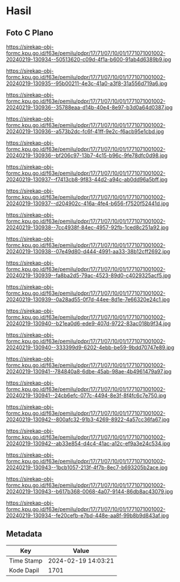 # Hasil

## Foto C Plano

https://sirekap-obj-formc.kpu.go.id/f63e/pemilu/pdpr/17/71/07/10/01/1771071001002-20240219-130934--50513620-c09d-4f1a-b600-91ab4d6389b9.jpg

https://sirekap-obj-formc.kpu.go.id/f63e/pemilu/pdpr/17/71/07/10/01/1771071001002-20240219-130935--95b00211-4e3c-41a0-a3f8-31a556d719a6.jpg

https://sirekap-obj-formc.kpu.go.id/f63e/pemilu/pdpr/17/71/07/10/01/1771071001002-20240219-130936--35788eaa-d14b-40e4-8e97-b3d0a64d0387.jpg

https://sirekap-obj-formc.kpu.go.id/f63e/pemilu/pdpr/17/71/07/10/01/1771071001002-20240219-130936--a573b2dc-fc6f-41ff-9e2c-f6acb95e1cbd.jpg

https://sirekap-obj-formc.kpu.go.id/f63e/pemilu/pdpr/17/71/07/10/01/1771071001002-20240219-130936--bf206c97-13b7-4c15-b96c-9fe78dfc0d98.jpg

https://sirekap-obj-formc.kpu.go.id/f63e/pemilu/pdpr/17/71/07/10/01/1771071001002-20240219-130937--f7413cb8-9f83-44d2-a94c-ab0dd96a5bff.jpg

https://sirekap-obj-formc.kpu.go.id/f63e/pemilu/pdpr/17/71/07/10/01/1771071001002-20240219-130937--d204902c-416a-4fe4-b656-f7520f52441d.jpg

https://sirekap-obj-formc.kpu.go.id/f63e/pemilu/pdpr/17/71/07/10/01/1771071001002-20240219-130938--7cc4938f-84ec-4957-92fb-1ced8c251a92.jpg

https://sirekap-obj-formc.kpu.go.id/f63e/pemilu/pdpr/17/71/07/10/01/1771071001002-20240219-130938--07e49d80-d444-4991-aa33-38b12cff2692.jpg

https://sirekap-obj-formc.kpu.go.id/f63e/pemilu/pdpr/17/71/07/10/01/1771071001002-20240219-130939--fa8ba2d5-79ac-4523-89d0-c4029325acf5.jpg

https://sirekap-obj-formc.kpu.go.id/f63e/pemilu/pdpr/17/71/07/10/01/1771071001002-20240219-130939--0a28ad55-0f7d-44ee-8d1e-7e66320e24c1.jpg

https://sirekap-obj-formc.kpu.go.id/f63e/pemilu/pdpr/17/71/07/10/01/1771071001002-20240219-130940--b21ea0d6-ede9-407d-9722-83ac018b9f34.jpg

https://sirekap-obj-formc.kpu.go.id/f63e/pemilu/pdpr/17/71/07/10/01/1771071001002-20240219-130940--333399d9-6202-4ebb-be59-9bdd70747e89.jpg

https://sirekap-obj-formc.kpu.go.id/f63e/pemilu/pdpr/17/71/07/10/01/1771071001002-20240219-130941--784840a8-6dbe-45ab-98ae-4b4961479a97.jpg

https://sirekap-obj-formc.kpu.go.id/f63e/pemilu/pdpr/17/71/07/10/01/1771071001002-20240219-130941--24cb6efc-077c-4494-8e3f-8f4fc6c7e750.jpg

https://sirekap-obj-formc.kpu.go.id/f63e/pemilu/pdpr/17/71/07/10/01/1771071001002-20240219-130942--800afc32-91b3-4269-8922-4a57cc36fa67.jpg

https://sirekap-obj-formc.kpu.go.id/f63e/pemilu/pdpr/17/71/07/10/01/1771071001002-20240219-130942--ab33e854-d4c4-41ac-a12c-ef9a3e24c534.jpg

https://sirekap-obj-formc.kpu.go.id/f63e/pemilu/pdpr/17/71/07/10/01/1771071001002-20240219-130943--1bcb1057-213f-4f7b-8ec7-b693205b2ace.jpg

https://sirekap-obj-formc.kpu.go.id/f63e/pemilu/pdpr/17/71/07/10/01/1771071001002-20240219-130943--b617b368-0068-4a07-9144-86db8ac43079.jpg

https://sirekap-obj-formc.kpu.go.id/f63e/pemilu/pdpr/17/71/07/10/01/1771071001002-20240219-130934--fe20cefb-e7bd-448e-aa8f-99b8b9d843af.jpg


## Metadata

| Key        | Value               |
| ---------- | ------------------- |
| Time Stamp | 2024-02-19 14:03:21 |
| Kode Dapil | 1701                |



